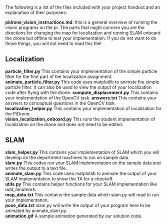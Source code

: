 ﻿
The following is a list of the files included with your project handout and an explanation of their purposes:


**pidrone_vision_instructions.md**: this is a general overview of running the vision programs on the pi. The parts that might concern you are the directions for changing the map for localization and running SLAM onboard the drone but offline to test your implementation. If you do not want to do those things, you will not need to read this file!  

## Localization
**particle_filter.py** This contains your implementation of the simple particle filter for the first part of the localization assignment.  
**animate_particle_filter.py** This code uses matplotlib to animate the simple particle filter. It can also be used to view the output of your localization code after flying with the drone.
**compute_displacement.py** This contains your implementation of the OpenCV task.
**answers.txt** This contains your answers to conceptual questions in the OpenCV task.
**localization_helper.py** This contains your implementation of localization for the PiDrone.  
**vision_localization_onboard.py** This runs the student implementation of localization on the drone and does not need to be edited.  

## SLAM
**slam_helper.py** This contains your implementation of SLAM which you will develop on the department machines to run on sample data.  
**slam.py** This codes run your SLAM implementation on the sample data and writes the output to a text file.  
**animate_slam.py** This code uses matplotlib to animate the output of your SLAM implementation to show the TA for a checkoff.  
**utils.py** This contains helper functions for your SLAM implementation like *add_landmark*.  
**map_data.txt** This contains the sample data which slam.py will read to run your implementation.  
**pose_data.txt** slam.py will write the output of your program here to be animated by animate_slam.py.  
**animation.gif** A sample animation generated by our solution code.  
